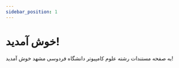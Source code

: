 ```yaml
---
sidebar_position: 1
---
```


# خوش آمدید!

به صفحه مستندات رشته علوم کامپیوتر دانشگاه فردوسی مشهد خوش آمدید!
